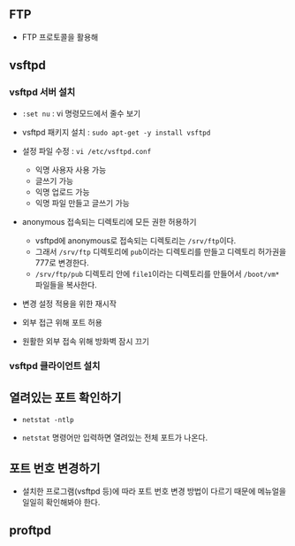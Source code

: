 ## FTP
- FTP 프로토콜을 활용해 

## vsftpd

### vsftpd 서버 설치
- `:set nu` : vi 명령모드에서 줄수 보기

- vsftpd 패키지 설치  : `sudo apt-get -y install vsftpd`

- 설정 파일 수정 : `vi /etc/vsftpd.conf`
  - 익명 사용자 사용 가능
  - 글쓰기 가능
  - 익명 업로드 가능
  - 익명 파일 만들고 글쓰기 가능

- anonymous 접속되는 디렉토리에 모든 권한 허용하기
  - vsftpd에 anonymous로 접속되는 디렉토리는 `/srv/ftp`이다. 
  - 그래서 `/srv/ftp` 디렉토리에 `pub`이라는 디렉토리를 만들고 디렉토리 허가권을 777로 변경한다. 
  - `/srv/ftp/pub` 디렉토리 안에 `file1`이라는 디렉토리를 만들어서 `/boot/vm*` 파일들을 복사한다. 


- 변경 설정 적용을 위한 재시작

- 외부 접근 위해 포트 허용

- 원활한 외부 접속 위해 방화벽 잠시 끄기

### vsftpd 클라이언트 설치

## 열려있는 포트 확인하기
- `netstat -ntlp`

- `netstat` 명령어만 입력하면 열려있는 전체 포트가 나온다. 


## 포트 번호 변경하기
- 설치한 프로그램(vsftpd 등)에 따라 포트 번호 변경 방법이 다르기 때문에 메뉴얼을 일일히 확인해봐야 한다. 


## proftpd

